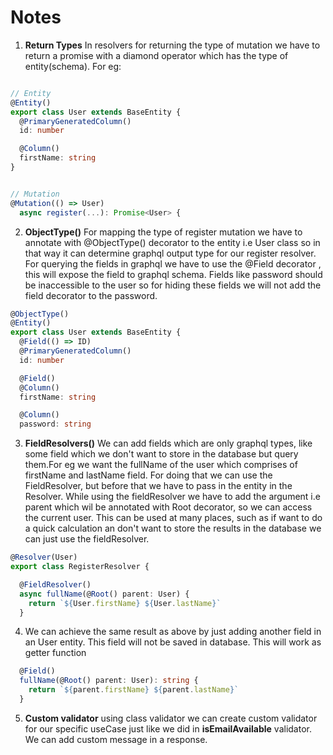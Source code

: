 # Notes

1. **Return Types** In resolvers for returning the type of mutation we have to return a promise with a diamond operator which has the type of entity(schema). For eg:

```typescript

// Entity
@Entity()
export class User extends BaseEntity {
  @PrimaryGeneratedColumn()
  id: number

  @Column()
  firstName: string
}


// Mutation
@Mutation(() => User)
  async register(...): Promise<User> {

```

2. **ObjectType()** For mapping the type of register mutation we have to annotate with @ObjectType() decorator to the entity i.e User class so in that way it can determine graphql output type for our register resolver. For querying the fields in graphql we have to use the @Field decorator , this will expose the field to graphql schema. Fields like password should be inaccessible to the user so for hiding these fields we will not add the field decorator to the password.

```typescript
@ObjectType()
@Entity()
export class User extends BaseEntity {
  @Field(() => ID)
  @PrimaryGeneratedColumn()
  id: number

  @Field()
  @Column()
  firstName: string

  @Column()
  password: string
```

3. **FieldResolvers()** We can add fields which are only graphql types, like some field which we don't want to store in the database but query them.For eg we want the fullName of the user which comprises of firstName and lastName field. For doing that we can use the FieldResolver, but before that we have to pass in the entity in the Resolver. While using the fieldResolver we have to add the argument i.e parent which wil be annotated with Root decorator, so we can access the current user. This can be used at many places, such as if want to do a quick calculation an don't want to store the results in the database we can just use the fieldResolver.

```typescript
@Resolver(User)
export class RegisterResolver {

  @FieldResolver()
  async fullName(@Root() parent: User) {
    return `${User.firstName} ${User.lastName}`
  }
```

4. We can achieve the same result as above by just adding another field in an User entity. This field will not be saved in database. This will work as getter function

```typescript
  @Field()
  fullName(@Root() parent: User): string {
    return `${parent.firstName} ${parent.lastName}`
  }
```

5. **Custom validator** using class validator we can create custom validator for our specific useCase just like we did in **isEmailAvailable** validator. We can add custom message in a response.
